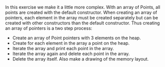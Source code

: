 In this exercise we make it a little more complex. With an array of Points, all points are created with the default constructor. When creating an array of pointers, each element in the array must be created separately but can be created with other constructors than the default constructor. Thus creating an array of pointers is a two step process:
- Create an array of Point pointers with 3 elements on the heap.
- Create for each element in the array a point on the heap.
- Iterate the array and print each point in the array.
- Iterate the array again and delete each point in the array.
- Delete the array itself.
Also make a drawing of the memory layout.